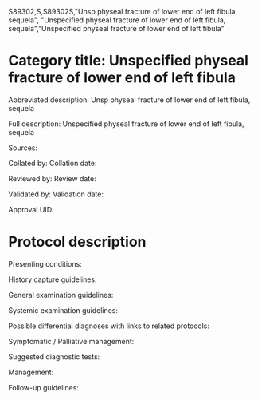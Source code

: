 S89302,S,S89302S,"Unsp physeal fracture of lower end of left fibula, sequela", "Unspecified physeal fracture of lower end of left fibula, sequela","Unspecified physeal fracture of lower end of left fibula"
# Category title: Unspecified physeal fracture of lower end of left fibula

Abbreviated description: Unsp physeal fracture of lower end of left fibula, sequela

Full description: Unspecified physeal fracture of lower end of left fibula, sequela

Sources:

Collated by:
Collation date:

Reviewed by:
Review date:

Validated by:
Validation date:

Approval UID:

# Protocol description

Presenting conditions:

History capture guidelines:

General examination guidelines:

Systemic examination guidelines:

Possible differential diagnoses with links to related protocols:

Symptomatic / Palliative management:

Suggested diagnostic tests:

Management:

Follow-up guidelines:
